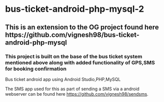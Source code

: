 # bus-ticket-android-php-mysql-2

<h2>This is an extension to the OG project found here https://github.com/vignesh98/bus-ticket-android-php-mysql</h2>
<h3>This project is built on the base of the bus ticket system mentioned above along with added functionality of GPS,SMS for booking confirmation </h3>
Bus ticket android app using Android Studio,PHP,MySQL

The SMS app used for this as part of sending a SMS via a android webserver can be found here https://github.com/vignesh98/sendsms.
